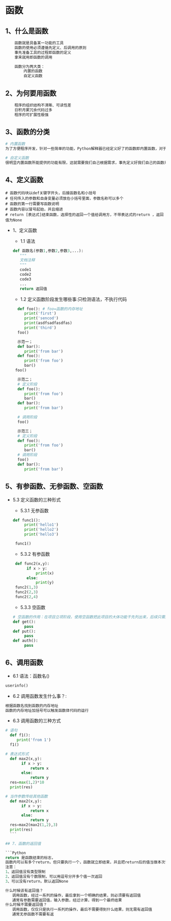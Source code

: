 # 函数

## 1、什么是函数
```python
    函数就是具备某一功能的工具
    函数的使用必须遵循先定义、后调用的原则
    事先准备工具的过程即函数的定义
    拿来就用即函数的调用

    函数分为两大类：
        内置的函数
        自定义函数
```
## 2、为何要用函数
```python
    程序的组织结构不清晰、可读性差
    日积月累冗余代码过多
    程序的可扩展性极强
```
## 3、函数的分类
```python
# 内置函数
为了方便程序开发，针对一些简单的功能，Python解释器已经定义好了的函数即内置函数，对于内置函数我们可以拿来就用而无需事先定义，如len()  sum() max()

# 自定义函数
很明显内置函数所能提供的功能有限，这就需要我们自己根据需求，事先定义好我们自己的函数来实现某个功能，以后在遇到应用场景时，调用自定义函数即可

```
## 4、定义函数
```pyhton
# 函数代码块以def关键字开头，后接函数名和小括号
# 任何传入的参数和自身变量必须放在小括号里面，参数名称可以多个
# 函数的第一行需要写函数说明
# 函数内容以冒号起始，并且缩进
# return [表达式]结束函数，选择性的返回一个值给调用方，不带表达式的return ，返回值为None
```
- 1、定义函数
  - 1.1 语法
  ```python
  def 函数名(参数1,参数2,参数3,...):
     """
     文档注释
     """
     code1
     code2
     code3
     ...
     return 返回值
  ```

  - 1.2 定义函数阶段发生哪些事:只检测语法，不执行代码
  ```python
    def foo(): # foo=函数的内存地址
       print('first')
       print('sencod')
       print(asdfsadfasdfas)
       print('third')
    foo()

    示范一；
    def bar():
       print('from bar')
    def foo():
       print('from foo')
       bar()
   foo()

    示范二；
    # 定义阶段
    def foo():
       print('from foo')
       bar()
    def bar():
       print('from bar')

    # 调用阶段
    foo()

    示范三；
    # 定义阶段
    def foo():
       print('from foo')
       bar()
    # 调用阶段
    foo()
    def bar():
       print('from bar')
  ```

## 5、有参函数、无参函数、空函数

  - 5.3 定义函数的三种形式

    - 5.3.1 无参函数
    ```python
    def func1():
         print('hello1')
         print('hello2')
         print('hello3')

     func1()
     ```

     - 5.3.2 有参函数

     ```python
      def func2(x,y):
           if x > y:
               print(x)
           else:
               print(y)
      func2(1,3)
      func2(2,3)
      func2(2,4)
      ```

      - 5.3.3 空函数

      ```python
      # 空函数的作用：在项目立项阶段，使用空函数把此项目的大体功能干先列出来，后续只需要一个个实现小功能就可以
      def get():
           pass
      def put():
           pass
      def auth():
           pass
      ```



## 6、调用函数
  - 6.1 语法：函数名()
  ```Python
  userinfo()
  ```
  - 6.2 调用函数发生什么事？:
  ```python
  根据函数名找到函数的内存地址
  函数的内存地址加括号可以触发函数体代码的运行
  ```

  - 6.3 调用函数的三种方式

  ```python
  # 语句
    def f1():
       print('from 1')
    f1()

  # 表达式形式
    def max2(x,y):
         if x > y:
             return x
         else:
             return y
    res=max(1,2)*10
    print(res)

  # 当作参数传给其他函数
    def max2(x,y):
         if x > y:
             return x
         else:
             return y
    res=max2(max2(1,2),3)
    print(res)
    ```

## 7、函数的返回值

```Python
return 是函数结束的标志，
函数内可以有多个return，但只要执行一个，函数就立即结束，并且把return后的值当做本次调用的结果返回
注意：
1、返回值没有类型限制
2、返回值没有个数限制，可以用逗号分开多个值一次返回
3、可以没有return，默认返回None

什么时候该有返回值？
     调用函数，经过一系列的操作，最后拿到一个明确的结果，则必须要有返回值
     通常有参数需要返回值，输入参数，经过计算，得到一个最终结果
什么时候不需要返回值？
     调用函数，仅仅只是执行一系列的操作，最后不需要得到什么结果，则无需有返回值
     通常无参函数不需要有返
```

